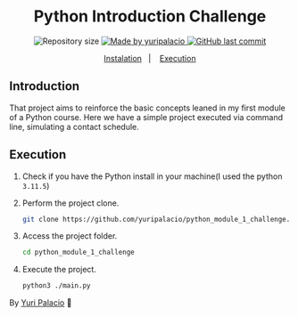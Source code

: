 <h1 align="center"> 
	Python Introduction Challenge
</h1>

<p align="center">	
  <img alt="Repository size" src="https://img.shields.io/github/repo-size/yuripalacio/python_module_1_challenge">

  <a href="https://www.linkedin.com/in/yuripalacio/">
    <img alt="Made by yuripalacio" src="https://img.shields.io/badge/made%20by-Yuri%20Palacio-%2304D361">
  </a>
  
  <a href="https://github.com/yuripalacio/mychat/commits/master">
    <img alt="GitHub last commit" src="https://img.shields.io/github/last-commit/yuripalacio/python_module_1_challenge">
  </a>
</p>

<p align="center">
  <a href="#introduction">Instalation</a>&nbsp;&nbsp;&nbsp;|&nbsp;&nbsp;&nbsp;
  <a href="#execution">Execution</a>
</p>

## Introduction
That project aims to reinforce the basic concepts leaned in my first module of a Python course.
Here we have a simple project executed via command line, simulating a contact schedule.

## Execution
1. Check if you have the Python install in your machine(I used the python `3.11.5`)

2. Perform the project clone.
    ```bash
    git clone https://github.com/yuripalacio/python_module_1_challenge.git
    ```

3. Access the project folder.
    ```bash
    cd python_module_1_challenge
    ```

4. Execute the project.
    ```bash
    python3 ./main.py
    ```

By [Yuri Palacio](https://www.linkedin.com/in/yuri-palacio/) :wave:

